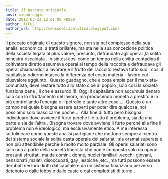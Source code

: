 ```yaml
---
title: Il peccato originale
post: signoraggio
date: 2012-03-23 12:01:00 +0200
author: AFFUS
author_url: http://sensodellapolitica.blogspot.com/
---
```

Il peccato originale di questo signore, non sta nel complesso della sua analisi economica, a tratti brillante, ma sta nella sua concezione politica della società legata al plus valore, presunto, defraudato agli operai ,la solita minestra riscaldata . In sintesi cosi come un tempo nella civiltà contadina il coltivatore diretto assumeva operai al tempo della raccolta e defraudava gli operai chiamandoli a lavorare e il frutto del raccolto restava tutto suo , cosi il capitalista odierno intasca la differenza del costo materia - lavoro col plusvalore aggiunto . Questo guadagno, che è cosa empia per il marxista- comunista, deve restare tutto allo stato cioè al popolo ,solo cosi la società funziona bene , il che è assurdo !!!. Oggi il capitalista non accumula denaro solo con lo sfruttamento del lavoro, ma producendo moneta a prestito e in più controllando l’energia e il petrolio e tante altre cose….. Questo è un campo nel quale bisogna essere esperti per poter dire qualcosa ,noi possiamo solo biascicarne poche ... Alla fine di tutto però bisogna individuare dove avviene il furto perché li è tutto il problema, sia da una parte e sia dall’altra . Bisogna trovare dove avviene il furto perché alla fine il problema non è ideologico, ma esclusivamente etico. A me interessa sottolineare come queste analisi partigiane che mettono sempre al centro del sistema sociale la solita casta operaia dei salariati, sia oramai superata e non più attendibile perchè è molto molto parziale. Gli operai salariati sono solo una a parte della società liberista che non è composta solo da operai presunti sfruttati, ma da uomini, donne, nuclei familiari ,vecchi, giovani, pensionati ,malati, disoccupati, gay ,lesbiche ,etc. ,ma tutti possono essere derubati nei loro diritti dal capitale e da un sistema finanziario perverso detenuto o dalle lobby o dalle caste o dai complottisti di turno .